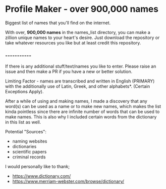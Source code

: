 # Profile Maker - over 900,000 names

Biggest list of names that you'll find on the internet. 

With over, **900,000 names** in the names_list directory, you can make a zillion unique names to your heart's desire.
Just download the repository or take whatever resources you like but at least credit this repository.

### -----------

If there is any additional stuff/text/names you like to enter. Please raise an issue and then make a PR if you have a new or better solution.

Limiting Factor - names are transcribed and written in English (PRIMARY) with the additionally use of Latin, Greek, and other alphabets*. (Certain Exceptions Apply).

After a while of using and making names, I made a discovery that any word(s) can be used as a name or to make new names, which makes the list kinda pointless since there are infinite number of words that can be used to make names. This is also why I included certain words from the dictionary in this list as well.

Potential "Sources":
- naming websites
- dictionaries
- scientific papers
- criminal records

I would personally like to thank;
- https://www.dictionary.com/
- https://www.merriam-webster.com/browse/dictionary/